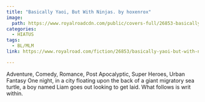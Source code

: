 ```yaml
---
title: "Basically Yaoi, But With Ninjas. by hoxenrox"
image:
  path: https://www.royalroadcdn.com/public/covers-full/26853-basically-yaoi-but-with-ninjas.jpg
categories:
  - HIATUS
tags:
  - BL/MLM
link: https://www.royalroad.com/fiction/26853/basically-yaoi-but-with-ninjas

---
```

Adventure, Comedy, Romance, Post Apocalyptic, Super Heroes, Urban Fantasy
One night, in a city floating upon the back of a giant migratory sea turtle, a boy named Liam goes out looking to get laid. What follows is writ within.
